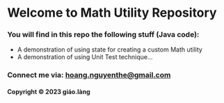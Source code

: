 # Welcome to Math Utility Repository

### You will find in this repo the following stuff (Java code):
* A demonstration of using state for creating a custom Math utility
* A demonstration of using Unit Test technique...

### Connect me via: hoang.nguyenthe@gmail.com

#### Copyright &#169; 2023 giáo.làng
